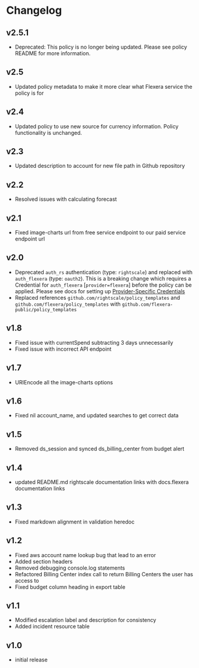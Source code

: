 # Changelog

## v2.5.1

- Deprecated: This policy is no longer being updated. Please see policy README for more information.

## v2.5

- Updated policy metadata to make it more clear what Flexera service the policy is for

## v2.4

- Updated policy to use new source for currency information. Policy functionality is unchanged.

## v2.3

- Updated description to account for new file path in Github repository

## v2.2

- Resolved issues with calculating forecast

## v2.1

- Fixed image-charts url from free service endpoint to our paid service endpoint url

## v2.0

- Deprecated `auth_rs` authentication (type: `rightscale`) and replaced with `auth_flexera` (type: `oauth2`).  This is a breaking change which requires a Credential for `auth_flexera` [`provider=flexera`] before the policy can be applied.  Please see docs for setting up [Provider-Specific Credentials](https://docs.flexera.com/flexera/EN/Automation/ProviderCredentials.htm)
- Replaced references `github.com/rightscale/policy_templates` and `github.com/flexera/policy_templates` with `github.com/flexera-public/policy_templates`

## v1.8

- Fixed issue with currentSpend subtracting 3 days unnecessarily
- Fixed issue with incorrect API endpoint

## v1.7

- URIEncode all the image-charts options

## v1.6

- Fixed nil account_name, and updated searches to get correct data

## v1.5

- Removed ds_session and synced ds_billing_center from budget alert

## v1.4

- updated README.md rightscale documentation links with docs.flexera documentation links

## v1.3

- Fixed markdown alignment in validation heredoc

## v1.2

- Fixed aws account name lookup bug that lead to an error
- Added section headers
- Removed debugging console.log statements
- Refactored Billing Center index call to return Billing Centers the user has access to
- Fixed budget column heading in export table

## v1.1

- Modified escalation label and description for consistency
- Added incident resource table

## v1.0

- initial release
